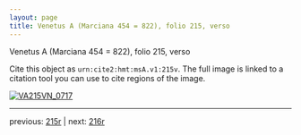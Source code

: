 ```yaml
---
layout: page
title: Venetus A (Marciana 454 = 822), folio 215, verso
---
```


Venetus A (Marciana 454 = 822), folio 215, verso

Cite this object as `urn:cite2:hmt:msA.v1:215v`.  The full image is linked to a citation tool you can use to cite regions of the image.

[![VA215VN_0717](http://www.homermultitext.org/iipsrv?IIIF=/project/homer/pyramidal/deepzoom/hmt/vaimg/2017a/VA215VN_0717.tif/full/800,/0/default.jpg)](http://www.homermultitext.org/ict2/?urn=urn:cite2:hmt:vaimg.2017a:VA215VN_0717) 

---

previous:  [215r](../215r/) | next: [216r](../216r/)